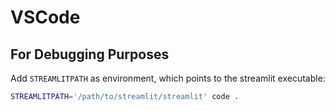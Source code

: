 # VSCode
## For Debugging Purposes
Add `STREAMLITPATH` as environment, which points to the streamlit executable:
```bash
STREAMLITPATH='/path/to/streamlit/streamlit' code .
```
